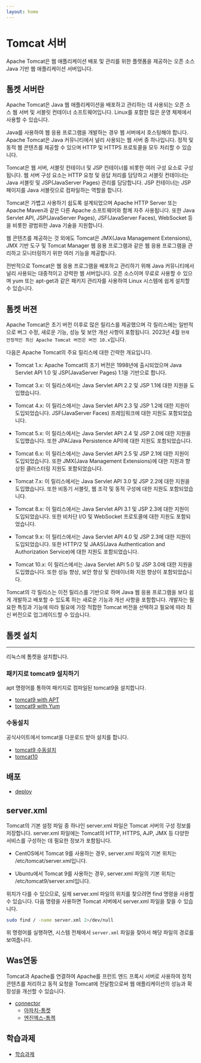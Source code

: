 ```yaml
---
layout: home
---
```


# Tomcat 서버
Apache Tomcat은 웹 애플리케이션 배포 및 관리를 위한 플랫폼을 제공하는 오픈 소스 Java 기반 웹 애플리케이션 서버입니다.

## 톰켓 서버란
Apache Tomcat은 Java 웹 애플리케이션을 배포하고 관리하는 데 사용되는 오픈 소스 웹 서버 및 서블릿 컨테이너 소프트웨어입니다. Linux를 포함한 많은 운영 체제에서 사용할 수 있습니다.


Java를 사용하여 웹 응용 프로그램을 개발하는 경우 웹 서버에서 호스팅해야 합니다. Apache Tomcat은 Java 커뮤니티에서 널리 사용되는 웹 서버 중 하나입니다. 정적 및 동적 웹 콘텐츠를 제공할 수 있으며 HTTP 및 HTTPS 프로토콜을 모두 처리할 수 있습니다.


Tomcat은 웹 서버, 서블릿 컨테이너 및 JSP 컨테이너를 비롯한 여러 구성 요소로 구성됩니다. 웹 서버 구성 요소는 HTTP 요청 및 응답 처리를 담당하고 서블릿 컨테이너는 Java 서블릿 및 JSP(JavaServer Pages) 관리를 담당합니다. JSP 컨테이너는 JSP 페이지를 Java 서블릿으로 컴파일하는 역할을 합니다.


Tomcat은 가볍고 사용하기 쉽도록 설계되었으며 Apache HTTP Server 또는 Apache Maven과 같은 다른 Apache 소프트웨어와 함께 자주 사용됩니다. 또한 Java Servlet API, JSP(JavaServer Pages), JSF(JavaServer Faces), WebSocket 등을 비롯한 광범위한 Java 기술을 지원합니다.


웹 콘텐츠를 제공하는 것 외에도 Tomcat은 JMX(Java Management Extensions), JMX 기반 도구 및 Tomcat Manager 웹 응용 프로그램과 같은 웹 응용 프로그램을 관리하고 모니터링하기 위한 여러 기능을 제공합니다.


전반적으로 Tomcat은 웹 응용 프로그램을 배포하고 관리하기 위해 Java 커뮤니티에서 널리 사용되는 대중적이고 강력한 웹 서버입니다. 오픈 소스이며 무료로 사용할 수 있으며 yum 또는 apt-get과 같은 패키지 관리자를 사용하여 Linux 시스템에 쉽게 설치할 수 있습니다.

## 톰켓 버젼
Apache Tomcat은 초기 버전 이후로 많은 릴리스를 제공했으며 각 릴리스에는 일반적으로 버그 수정, 새로운 기능, 성능 및 보안 개선 사항이 포함됩니다. 2023년 4월 `현재 안정적인 최신 Apache Tomcat 버전은 버전 10.x`입니다.

다음은 Apache Tomcat의 주요 릴리스에 대한 간략한 개요입니다.

* Tomcat 1.x: Apache Tomcat의 초기 버전은 1998년에 출시되었으며 Java Servlet API 1.0 및 JSP(JavaServer Pages) 1.1을 기반으로 합니다.

* Tomcat 3.x: 이 릴리스에서는 Java Servlet API 2.2 및 JSP 1.1에 대한 지원을 도입했습니다.

* Tomcat 4.x: 이 릴리스에서는 Java Servlet API 2.3 및 JSP 1.2에 대한 지원이 도입되었습니다. JSF(JavaServer Faces) 프레임워크에 대한 지원도 포함되었습니다.

* Tomcat 5.x: 이 릴리스에서는 Java Servlet API 2.4 및 JSP 2.0에 대한 지원을 도입했습니다. 또한 JPA(Java Persistence API)에 대한 지원도 포함되었습니다.

* Tomcat 6.x: 이 릴리스에서는 Java Servlet API 2.5 및 JSP 2.1에 대한 지원이 도입되었습니다. 또한 JMX(Java Management Extensions)에 대한 지원과 향상된 클러스터링 지원도 포함되었습니다.

* Tomcat 7.x: 이 릴리스에서는 Java Servlet API 3.0 및 JSP 2.2에 대한 지원을 도입했습니다. 또한 비동기 서블릿, 웹 조각 및 동적 구성에 대한 지원도 포함되었습니다.

* Tomcat 8.x: 이 릴리스에서는 Java Servlet API 3.1 및 JSP 2.3에 대한 지원이 도입되었습니다. 또한 비차단 I/O 및 WebSocket 프로토콜에 대한 지원도 포함되었습니다.

* Tomcat 9.x: 이 릴리스에서는 Java Servlet API 4.0 및 JSP 2.3에 대한 지원이 도입되었습니다. 또한 HTTP/2 및 JAAS(Java Authentication and Authorization Service)에 대한 지원도 포함되었습니다.

* Tomcat 10.x: 이 릴리스에서는 Java Servlet API 5.0 및 JSP 3.0에 대한 지원을 도입했습니다. 또한 성능 향상, 보안 향상 및 컨테이너화 지원 향상이 포함되었습니다.

Tomcat의 각 릴리스는 이전 릴리스를 기반으로 하며 Java 웹 응용 프로그램을 보다 쉽게 ​​개발하고 배포할 수 있도록 하는 새로운 기능과 개선 사항을 포함합니다. 개발자는 필요한 특징과 기능에 따라 필요에 가장 적합한 Tomcat 버전을 선택하고 필요에 따라 최신 버전으로 업그레이드할 수 있습니다.

## 톰켓 설치
---
리눅스에 톰켓을 설치합니다.

### 패키지로 tomcat9 설치하기
apt 명령어를 통하여 패키지로 컴파일된 tomcat9을 설치합니다.
* [tomcat9 with APT](tomcat9-apt) 
* [tomcat9 with Yum](tomcat9-yum)

### 수동설치
공식사이트에서 tomcat을 다운로드 받아 설치를 합니다.
* [tomcat9 수동설치](tomcat9-src)
* [tomcat10](tomcat10-src)

## 배포
* [deploy](deploy)

## server.xml
Tomcat의 기본 설정 파일 중 하나인 server.xml 파일은 Tomcat 서버의 구성 정보를 저장합니다. server.xml 파일에는 Tomcat의 HTTP, HTTPS, AJP, JMX 등 다양한 서비스를 구성하는 데 필요한 정보가 포함됩니다.

* CentOS에서 Tomcat 9를 사용하는 경우, server.xml 파일의 기본 위치는 /etc/tomcat/server.xml입니다.

* Ubuntu에서 Tomcat 9를 사용하는 경우, server.xml 파일의 기본 위치는 /etc/tomcat9/server.xml입니다.

위치가 다를 수 있으므로, 실제 server.xml 파일의 위치를 찾으려면 find 명령을 사용할 수 있습니다. 다음 명령을 사용하면 Tomcat 서버에서 server.xml 파일을 찾을 수 있습니다.

```bash
sudo find / -name server.xml 2>/dev/null
```

위 명령어를 실행하면, 시스템 전체에서 `server.xml` 파일을 찾아서 해당 파일의 경로를 보여줍니다.



## Was연동
Tomcat과 Apache를 연결하여 Apache를 프런트 엔드 프록시 서버로 사용하여 정적 콘텐츠를 처리하고 동적 요청을 Tomcat에 전달함으로써 웹 애플리케이션의 성능과 확장성을 개선할 수 있습니다.

* [connector](connector)
    * [아파치-톰켓](connector/apache)
    * [엔진엑스-톰켁](connector/nginx)

## 학습과제
* [학습과제](learn)

